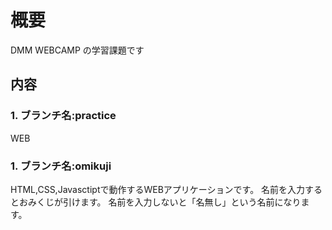 # 概要
DMM WEBCAMP の学習課題です
## 内容
### 1. ブランチ名:practice
WEB
### 1. ブランチ名:omikuji
HTML,CSS,Javasctiptで動作するWEBアプリケーションです。
名前を入力するとおみくじが引けます。
名前を入力しないと「名無し」という名前になります。

